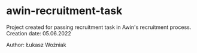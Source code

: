 # awin-recruitment-task

Project created for passing recruitment task in Awin's recruitment process.
Creation date: 05.06.2022

Author: Łukasz Woźniak
